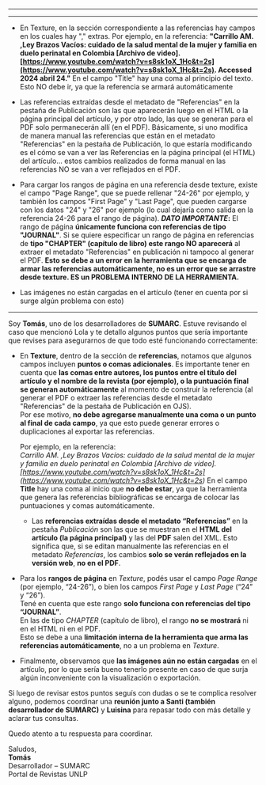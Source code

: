 
---
---

- En Texture, en la sección correspondiente a las referencias hay campos en los cuales hay "," extras. Por ejemplo, en la referencia: 
  **"Carrillo AM. ,Ley Brazos Vacíos: cuidado de la salud mental de la mujer y familia en duelo perinatal en Colombia [Archivo de video]. [https://www.youtube.com/watch?v=s8sk1oX_1Hc&t=2s](https://www.youtube.com/watch?v=s8sk1oX_1Hc&t=2s). Accessed 2024 abril 24."** 
  En el campo "Title" hay una coma al principio del texto. Esto NO debe ir, ya que la referencia se armará automáticamente

- Las referencias extraídas desde el metadato de "Referencias" en la pestaña de Publicación son las que aparecerán luego en el HTML o la página principal del artículo, y por otro lado, las que se generan para el PDF solo permanecerán allí (en el PDF). 
  Básicamente, si uno modifica de manera manual las referencias que están en el metadato "Referencias" en la pestaña de Publicación, lo que estaría modificando es el cómo se van a ver las Referencias en la página principal (el HTML) del artículo... estos cambios realizados de forma manual en las referencias NO se van a ver reflejados en el PDF.

- Para cargar los rangos de página en una referencia desde texture, existe el campo "Page Range", que se puede rellenar "24-26" por ejemplo, y también los campos "First Page" y "Last Page", que pueden cargarse con los datos "24" y "26" por ejemplo (lo cual dejaría como salida en la referencia 24-26 para el rango de página).
  ***DATO IMPORTANTE*:** El rango de página **únicamente funciona con referencias de tipo "JOURNAL"**. 
  Si se quiere especificar un rango de página en referencias de **tipo "CHAPTER" (capítulo de libro) este rango NO aparecerá** al extraer el metadato "Referencias" en publicación ni tampoco al generar el PDF. **Esto se debe a un error en la herramienta que se encarga de armar las referencias automáticamente, no es un error que se arrastre desde texture. ES un PROBLEMA INTERNO DE LA HERRAMIENTA.** 

- Las imágenes no están cargadas en el artículo (tener en cuenta por si surge algún problema con esto)


---

Soy **Tomás**, uno de los desarrolladores de **SUMARC**. Estuve revisando el caso que mencionó Lola y te detallo algunos puntos que sería importante que revises para asegurarnos de que todo esté funcionando correctamente:

- En **Texture**, dentro de la sección de **referencias**, notamos que algunos campos incluyen **puntos o comas adicionales**. 
  Es importante tener en cuenta que **las comas entre autores, los puntos entre el título del artículo y el nombre de la revista (por ejemplo), o la puntuación final se generan automáticamente** al momento de construir la referencia (al generar el PDF o extraer las referencias desde el metadato "Referencias" de la pestaña de Publicación en OJS).  
  Por ese motivo, **no debe agregarse manualmente una coma o un punto al final de cada campo**, ya que esto puede generar errores o duplicaciones al exportar las referencias.
  
  Por ejemplo, en la referencia:  
  _Carrillo AM. ,Ley Brazos Vacíos: cuidado de la salud mental de la mujer y familia en duelo perinatal en Colombia [Archivo de video]. [https://www.youtube.com/watch?v=s8sk1oX_1Hc&t=2s] (https://www.youtube.com/watch?v=s8sk1oX_1Hc&t=2s)_
  En el campo **Title** hay una coma al inicio que **no debe estar**, ya que la herramienta que genera las referencias bibliográficas se encarga de colocar las puntuaciones y comas automáticamente.
    
  - Las **referencias extraídas desde el metadato “Referencias”** en la pestaña _Publicación_ son las que se muestran en el **HTML del artículo (la página principal)** y las del **PDF** salen del XML. Esto significa que, si se editan manualmente las referencias en el metadato _Referencias_, los cambios **solo se verán reflejados en la versión web**, **no en el PDF**.  
    
- Para los **rangos de página** en _Texture_, podés usar el campo _Page Range_ (por ejemplo, “24-26”), o bien los campos _First Page_ y _Last Page_ (“24” y “26”).  
  Tené en cuenta que este rango **solo funciona con referencias del tipo “JOURNAL”**.  
  En las de tipo _CHAPTER_ (capítulo de libro), el rango **no se mostrará** ni en el HTML ni en el PDF.  
  Esto se debe a una **limitación interna de la herramienta que arma las referencias automáticamente**, no a un problema en _Texture_.  
      
    
- Finalmente, observamos que **las imágenes aún no están cargadas** en el artículo, por lo que sería bueno tenerlo presente en caso de que surja algún inconveniente con la visualización o exportación.
    

Si luego de revisar estos puntos seguís con dudas o se te complica resolver alguno, podemos coordinar una **reunión junto a Santi (también desarrollador de SUMARC)** y **Luisina** para repasar todo con más detalle y aclarar tus consultas.

Quedo atento a tu respuesta para coordinar.

Saludos,  
**Tomás**  
Desarrollador – SUMARC  
Portal de Revistas UNLP